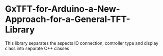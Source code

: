 # GxTFT-for-Arduino-a-New-Approach-for-a-General-TFT-Library
This library separates the aspects IO connection, controller type and display class into separate C++ classes
